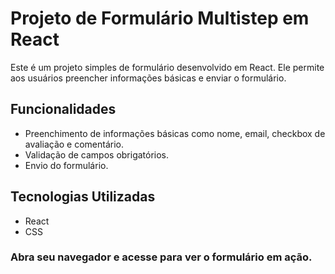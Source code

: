 # Projeto de Formulário Multistep em React

Este é um projeto simples de formulário desenvolvido em React. Ele permite aos usuários preencher informações básicas e enviar o formulário.

## Funcionalidades

- Preenchimento de informações básicas como nome, email, checkbox de avaliação e comentário.
- Validação de campos obrigatórios.
- Envio do formulário.



## Tecnologias Utilizadas

- React
- CSS

### Abra seu navegador e acesse  para ver o formulário em ação.


